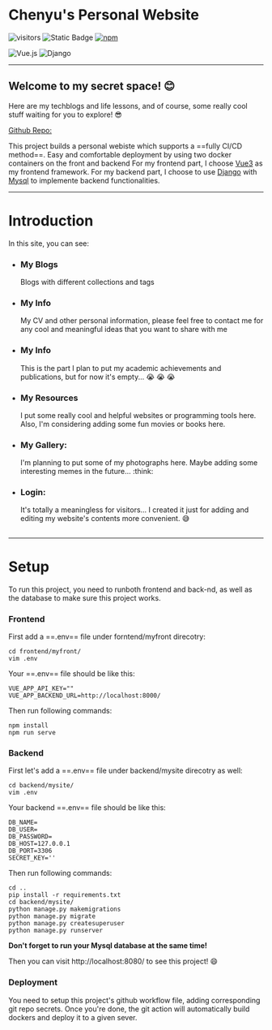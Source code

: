 #  Chenyu's Personal Website
![visitors](https://visitor-badge.laobi.icu/badge?page_id=moringspeaker.visitor-badge) ![Static Badge](https://img.shields.io/badge/python-3.8-blue) [![npm](https://img.shields.io/npm/v/vue.svg)](https://www.npmjs.com/package/vue)

![Vue.js](https://img.shields.io/badge/vuejs-%2335495e.svg?style=for-the-badge&logo=vuedotjs&logoColor=%234FC08D) ![Django](https://img.shields.io/badge/django-%23092E20.svg?style=for-the-badge&logo=django&logoColor=white)

 ---
## Welcome to my secret space! :blush: 
Here are my techblogs and life lessons, and of course, some really cool stuff waiting for you to explore! :sunglasses:

[Github Repo:](https://github.com/moringspeaker/mysite)

This project builds a personal webiste which supports a ==fully CI/CD method==. Easy and comfortable deployment by using two docker containers on the front and backend For my frontend part, I choose [Vue3](https://github.com/vuejs/core) as my frontend framework. For my backend part, I choose to use [Django](https://github.com/django/django) with [Mysql](https://www.mysql.com/) to implemente backend functionalities.


---
# Introduction
In this site, you can see:
- ### My Blogs 
    Blogs with different collections and tags
- ### My Info 
    My CV and other personal information, please feel free to contact me for any cool and meaningful ideas that you want to share with me
- ### My Info
    This is the part I plan to put my academic achievements and publications, but for now it's empty... :sob: :sob: :sob:
- ### My Resources
    I put some really cool and helpful websites or programming tools here. Also, I'm considering adding some fun movies or books here.
- ### My Gallery:
    I'm planning to put some of my photographs here. Maybe adding some interesting memes in the future... :think:
- ### Login:
    It's totally a meaningless for visitors... I created it just for adding and editing my website's contents more convenient. :sweat_smile:

## 
---
# Setup
To run this project, you need to runboth frontend and back-nd, as well as the database to make sure this project works.

### Frontend
First add a ==.env== file under forntend/myfront direcotry:
```shell
cd frontend/myfront/
vim .env
```
Your ==.env== file should be like this:
```
VUE_APP_API_KEY=""
VUE_APP_BACKEND_URL=http://localhost:8000/
```
Then run following commands:
```shell
npm install
npm run serve
```

### Backend
First let's add a ==.env== file under backend/mysite direcotry as well:
```shell
cd backend/mysite/
vim .env
```
Your backend ==.env== file should be like this:
```
DB_NAME=
DB_USER=
DB_PASSWORD=
DB_HOST=127.0.0.1
DB_PORT=3306
SECRET_KEY=''
```
Then run following commands:
```shell
cd ..
pip install -r requirements.txt
cd backend/mysite/
python manage.py makemigrations
python manage.py migrate
python manage.py createsuperuser
python manage.py runserver
```

**Don't forget to run your Mysql database at the same time!**

Then you can visit http://localhost:8080/ to see this project! :smile:

### Deployment

You need to setup this project's github workflow file, adding corresponding git repo secrets. Once you're done, the git action will automatically build dockers and deploy it to a given sever. 
